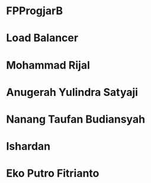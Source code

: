 # FPProgjarB
# Load Balancer

# Mohammad Rijal
# Anugerah Yulindra Satyaji
# Nanang Taufan Budiansyah
# Ishardan
# Eko Putro Fitrianto
